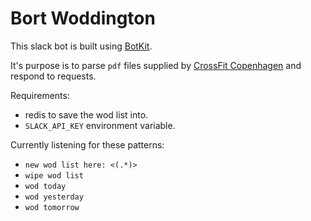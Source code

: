Bort Woddington
===============

This slack bot is built using [BotKit][0].

It's purpose is to parse `pdf` files supplied by [CrossFit Copenhagen][1] and
respond to requests.

Requirements:

* redis to save the wod list into.
* `SLACK_API_KEY` environment variable.

Currently listening for these patterns:

* `new wod list here: <(.*)>`
* `wipe wod list`
* `wod today`
* `wod yesterday`
* `wod tomorrow`

[0]: http://howdy.ai/botkit/
[1]: http://crossfitcopenhagen.dk
